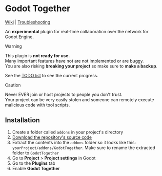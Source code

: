 # Godot Together
[Wiki](https://github.com/Wolfyxon/GodotTogether/wiki/) |
[Troubleshooting](https://github.com/Wolfyxon/GodotTogether/wiki/Troubleshooting)

An **experimental** plugin for real-time collaboration over the network for Godot Engine.

> [!WARNING]
> This plugin is **not ready for use.**  
> Many important features have not are not implemented or are buggy.  
> You are also risking **breaking your project** so make sure to **make a backup**.
>
> See the [TODO list](https://github.com/wolfyxon/godotTogether/issues/1) to see the current progress.

> [!CAUTION]
> Never EVER join or host projects to people you don't trust.  
> Your project can be very easily stolen and someone can remotely execute malicious code with tool scripts. 

## Installation
1. Create a folder called `addons` in your project's directory
2. [Download the repository's source code](https://github.com/Wolfyxon/GodotTogether/archive/refs/heads/main.zip)
3. Extract the contents into the `addons` folder so it looks like this: `yourProject/addons/GodotTogether`. Make sure to rename the extracted folder to `GodotTogether`
4. Go to **Project** > **Project settings** in Godot
5. Go to the **Plugins** tab
6. Enable **Godot Together**
